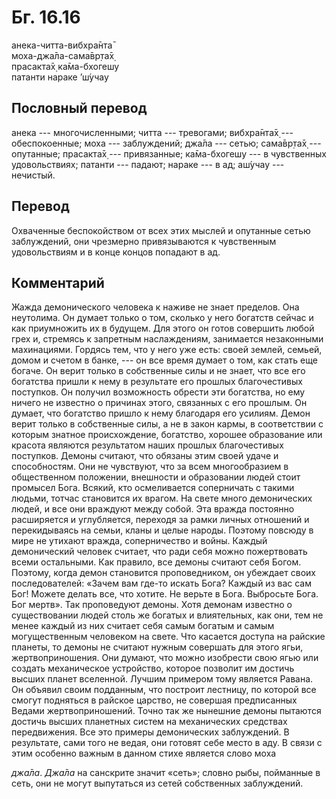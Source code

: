 # Бг. 16.16
анека-читта-вибхра̄нта̄<br/>
моха-джа̄ла-сама̄вр̣та̄х̣<br/>
прасакта̄х̣ ка̄ма-бхогешу<br/>
патанти нараке ’ш́учау
## Пословный перевод

анека --- многочисленными; читта --- тревогами; вибхра̄нта̄х̣ ---
обеспокоенные; моха --- заблуждений; джа̄ла --- сетью; сама̄вр̣та̄х̣ ---
опутанные; прасакта̄х̣ --- привязанные; ка̄ма-бхогешу --- в чувственных
удовольствиях; патанти --- падают; нараке --- в ад; аш́учау --- нечистый.

## Перевод

Охваченные беспокойством от всех этих мыслей и опутанные сетью
заблуждений, они чрезмерно привязываются к чувственным удовольствиям и в
конце концов попадают в ад.

## Комментарий

Жажда демонического человека к наживе не знает пределов. Она неутолима.
Он думает только о том, сколько у него богатств сейчас и как приумножить
их в будущем. Для этого он готов совершить любой грех и, стремясь к
запретным наслаждениям, занимается незаконными махинациями. Гордясь тем,
что у него уже есть: своей землей, семьей, домом и счетом в банке, ---
он все время думает о том, как стать еще богаче. Он верит только в
собственные силы и не знает, что все его богатства пришли к нему в
результате его прошлых благочестивых поступков. Он получил возможность
обрести эти богатства, но ему ничего не известно о причинах этого,
связанных с его прошлым. Он думает, что богатство пришло к нему
благодаря его усилиям. Демон верит только в собственные силы, а не в
закон кармы, в соответствии с которым знатное происхождение, богатство,
хорошее образование или красота являются результатом наших прошлых
благочестивых поступков. Демоны считают, что обязаны этим своей удаче и
способностям. Они не чувствуют, что за всем многообразием в общественном
положении, внешности и образовании людей стоит промысел Бога. Всякий,
кто осмеливается соперничать с такими людьми, тотчас становится их
врагом. На свете много демонических людей, и все они враждуют между
собой. Эта вражда постоянно расширяется и углубляется, переходя за рамки
личных отношений и перекидываясь на семьи, кланы и целые народы. Поэтому
повсюду в мире не утихают вражда, соперничество и войны. Каждый
демонический человек считает, что ради себя можно пожертвовать всеми
остальными. Как правило, все демоны считают себя Богом. Поэтому, когда
демон становится проповедником, он убеждает своих последователей: «Зачем
вам где-то искать Бога? Каждый из вас сам Бог! Можете делать все, что
хотите. Не верьте в Бога. Выбросьте Бога. Бог мертв». Так проповедуют
демоны. Хотя демонам известно о существовании людей столь же богатых и
влиятельных, как они, тем не менее каждый из них считает себя самым
богатым и самым могущественным человеком на свете. Что касается доступа
на райские планеты, то демоны не считают нужным совершать для этого
ягьи, жертвоприношения. Они думают, что можно изобрести свою ягью или
создать механическое устройство, которое позволит им достичь высших
планет вселенной. Лучшим примером тому является Равана. Он объявил своим
подданным, что построит лестницу, по которой все смогут подняться в
райское царство, не совершая предписанных Ведами жертвоприношений. Точно
так же нынешние демоны пытаются достичь высших планетных систем на
механических средствах передвижения. Все это примеры демонических
заблуждений. В результате, сами того не ведая, они готовят себе место в
аду. В связи с этим особенно важным в данном стихе является слово моха

*джа̄ла*. *Джа̄ла* на санскрите значит «сеть»; словно рыбы, пойманные в
сеть, они не могут выпутаться из сетей собственных заблуждений.
